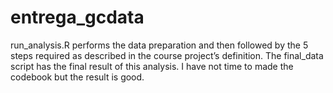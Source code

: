 # entrega_gcdata

run_analysis.R performs the data preparation and then followed by the 5 steps required as described in the course project’s definition.
The final_data script has the final result of this analysis. 
I have not time to made the codebook but the result is good. 
